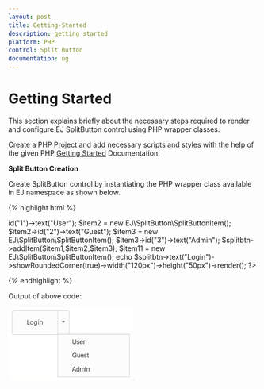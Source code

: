 ```yaml
---
layout: post
title: Getting-Started
description: getting started 
platform: PHP
control: Split Button
documentation: ug
---
```


# Getting Started 

This section explains briefly about the necessary steps required to render and configure EJ SplitButton control using PHP wrapper classes.

Create a PHP Project and add necessary scripts and styles with the help of the given PHP [Getting Started](https://help.syncfusion.com/php/getting-started) Documentation.

**Split Button Creation**

Create SplitButton control by instantiating the PHP wrapper class available in EJ namespace as shown below.

{% highlight html %}
        <div>
            <?php
            $splitbtn = new EJ\SplitButton("SplitBtnNormal");
            $item1 = new EJ\SplitButton\SplitButtonItem();
            $item1->id("1")->text("User");
            $item2 = new EJ\SplitButton\SplitButtonItem();
            $item2->id("2")->text("Guest");
            $item3 = new EJ\SplitButton\SplitButtonItem();
            $item3->id("3")->text("Admin");
            $splitbtn->addItem($item1,$item2,$item3);
            $item11 = new EJ\SplitButton\SplitButtonItem();                   
            echo $splitbtn->text("Login")->showRoundedCorner(true)->width("120px")->height("50px")->render();
            ?>
        </div>

{% endhighlight %}

Output of above code:

![](/php/SplitButton/Getting-Started_images/Getting-Started_img1.JPG) 


